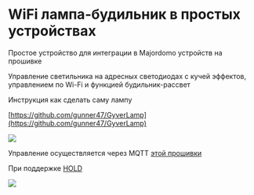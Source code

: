 # WiFi лампа-будильник в простых устройствах

Простое устройство для интеграции в Majordomo устройств на прошивке

Управление светильника на адресных светодиодах с кучей эффектов, управлением по Wi-Fi и функцией будильник-рассвет

Инструкция как сделать саму лампу

 [https://github.com/gunner47/GyverLamp](https://github.com/gunner47/GyverLamp)

![](https://github.com/AlexGyver/GyverLamp/raw/master/proj_img.jpg)

Управление осуществляется через MQTT [этой прошивки](https://community.alexgyver.ru/threads/wifi-lampa-budilnik-obsuzhdenie-proshivki-ot-gunner47.2418/page-50#post-30883)

При поддержке [HOLD](https://connect.smartliving.ru/profile/2080)

![](https://connect.smartliving.ru/cms/data_images/1443_image.jpg)
